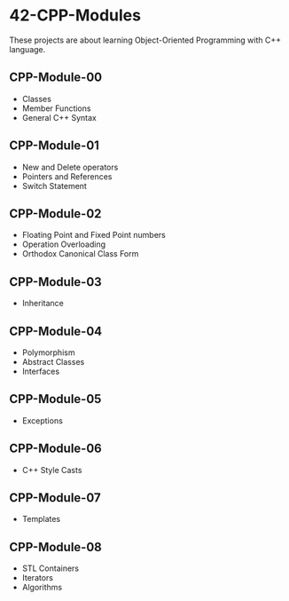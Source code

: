 # 42-CPP-Modules

These projects are about learning Object-Oriented Programming with C++ language.

## CPP-Module-00

- Classes
- Member Functions
- General C++ Syntax

## CPP-Module-01

- New and Delete operators
- Pointers and References
- Switch Statement

## CPP-Module-02

- Floating Point and Fixed Point numbers
- Operation Overloading
- Orthodox Canonical Class Form

## CPP-Module-03

- Inheritance

## CPP-Module-04

- Polymorphism
- Abstract Classes
- Interfaces

## CPP-Module-05

- Exceptions

## CPP-Module-06

- C++ Style Casts

## CPP-Module-07

- Templates

## CPP-Module-08

- STL Containers
- Iterators
- Algorithms
